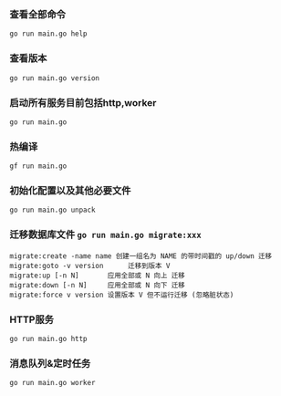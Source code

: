 ### 查看全部命令

```
go run main.go help
```

### 查看版本

```
go run main.go version
```

### 启动所有服务目前包括http,worker

```
go run main.go
```

### 热编译

```
gf run main.go
```

### 初始化配置以及其他必要文件  
```
go run main.go unpack
```

### 迁移数据库文件  `go run main.go migrate:xxx`

```
migrate:create -name name 创建一组名为 NAME 的带时间戳的 up/down 迁移
migrate:goto -v version      迁移到版本 V
migrate:up [-n N]       应用全部或 N 向上 迁移
migrate:down [-n N]     应用全部或 N 向下 迁移
migrate:force v version 设置版本 V 但不运行迁移 (忽略脏状态)
```

### HTTP服务  

```
go run main.go http
```

### 消息队列&定时任务 

```
go run main.go worker
```

